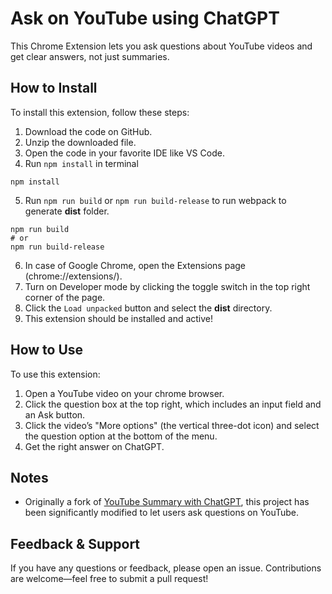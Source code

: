 # Ask on YouTube using ChatGPT

This Chrome Extension lets you ask questions about YouTube videos and get clear answers, not just summaries.

## How to Install

To install this extension, follow these steps:

1. Download the code on GitHub.
2. Unzip the downloaded file.
3. Open the code in your favorite IDE like VS Code.
4. Run `npm install` in terminal

```
npm install
```

5. Run `npm run build` or `npm run build-release` to run webpack to generate **dist** folder.

```
npm run build
# or
npm run build-release
```

6. In case of Google Chrome, open the Extensions page (chrome://extensions/).
7. Turn on Developer mode by clicking the toggle switch in the top right corner of the page.
8. Click the `Load unpacked` button and select the **dist** directory.
9. This extension should be installed and active!

## How to Use

To use this extension:

1. Open a YouTube video on your chrome browser.
2. Click the question box at the top right, which includes an input field and an Ask button.
3. Click the video’s "More options" (the vertical three-dot icon) and select the question option at the bottom of the menu.
4. Get the right answer on ChatGPT.

## Notes

-   Originally a fork of [YouTube Summary with ChatGPT](https://github.com/kazuki-sf/chatgpt-youtube-summary), this project has been significantly modified to let users ask questions on YouTube.

## Feedback & Support

If you have any questions or feedback, please open an issue. Contributions are welcome—feel free to submit a pull request!
